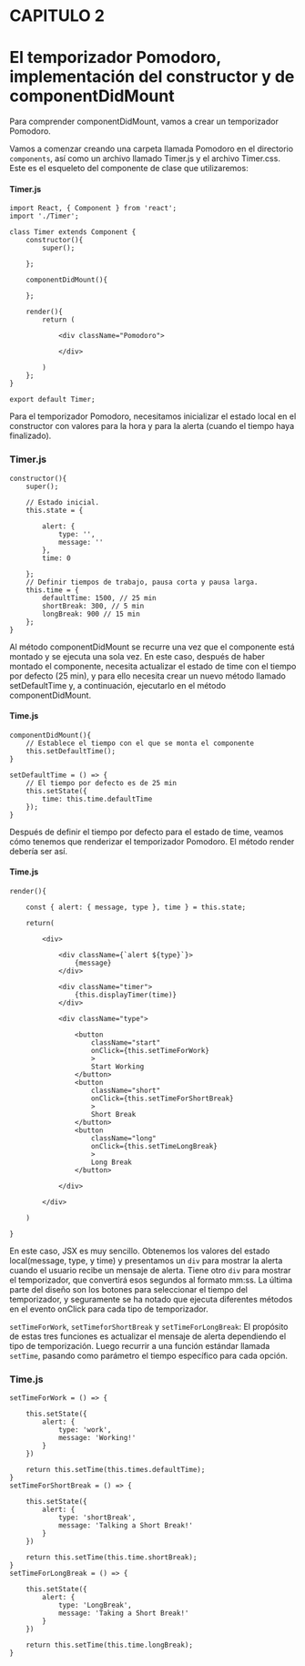 # CAPITULO 2

# El temporizador Pomodoro, implementación del constructor y de componentDidMount

Para comprender componentDidMount, vamos a crear un temporizador Pomodoro.

Vamos a comenzar creando una carpeta llamada Pomodoro en el directorio `components`, así como un archivo llamado Timer.js y el archivo Timer.css. Este es el esqueleto del componente de clase que utilizaremos:

#### Timer.js

```
import React, { Component } from 'react';
import './Timer';

class Timer extends Component {
    constructor(){
        super();

    };

    componentDidMount(){

    };

    render(){
        return (

            <div className="Pomodoro">
            
            </div>

        )
    };
}

export default Timer;

```

Para el temporizador Pomodoro, necesitamos inicializar el estado local en el constructor con valores para la hora y para la alerta (cuando el tiempo haya finalizado).

### Timer.js

```
constructor(){
    super();

    // Estado inicial.
    this.state = {

        alert: {
            type: '',
            message: ''
        },
        time: 0

    };
    // Definir tiempos de trabajo, pausa corta y pausa larga.
    this.time = {
        defaultTime: 1500, // 25 min
        shortBreak: 300, // 5 min
        longBreak: 900 // 15 min
    };
}

```
Al método componentDidMount se recurre una vez que el componente está montado y se ejecuta una sola vez. En este caso, después de haber montado el componente, necesita actualizar el estado de time con el tiempo por defecto (25 min), y para ello necesita crear un nuevo método llamado setDefaultTime y, a continuación, ejecutarlo en el método componentDidMount.

#### Time.js

```
componentDidMount(){
    // Establece el tiempo con el que se monta el componente
    this.setDefaultTime();
}

setDefaultTime = () => {
    // El tiempo por defecto es de 25 min
    this.setState({
        time: this.time.defaultTime
    });
}

```
Después de definir el tiempo por defecto para el estado de time, veamos cómo tenemos que renderizar el temporizador Pomodoro. El método render debería ser así.

#### Time.js

```
render(){

    const { alert: { message, type }, time } = this.state;

    return(

        <div>
        
            <div className={`alert ${type}`}>
                {message}
            </div>

            <div className="timer">
                {this.displayTimer(time)}
            </div>

            <div className="type">

                <button
                    className="start"
                    onClick={this.setTimeForWork}
                    >
                    Start Working
                </button>
                <button
                    className="short"
                    onClick={this.setTimeForShortBreak}
                    >
                    Short Break
                </button>
                <button
                    className="long"
                    onClick={this.setTimeLongBreak}
                    >
                    Long Break
                </button>

            </div>
            
        </div>

    )

}

```
En este caso, JSX es muy sencillo. Obtenemos los valores del estado local(message, type, y time) y presentamos un `div` para mostrar la alerta cuando el usuario recibe un mensaje de alerta. Tiene otro `div` para mostrar el temporizador, que convertirá esos segundos al formato mm:ss. La última parte del diseño son los botones para seleccionar el tiempo del temporizador, y seguramente se ha notado que ejecuta diferentes métodos en el evento onClick para cada tipo de temporizador.

`setTimeForWork`, `setTimeforShortBreak` y `setTimeForLongBreak`: El propósito de estas tres funciones es actualizar el mensaje de alerta dependiendo el tipo de temporización. Luego recurrir a una función estándar llamada `setTime`, pasando como parámetro el tiempo específico para cada opción.

### Time.js

```
setTimeForWork = () => {

    this.setState({
        alert: {
            type: 'work',
            message: 'Working!'
        }
    })

    return this.setTime(this.times.defaultTime);
}
setTimeForShortBreak = () => {

    this.setState({
        alert: {
            type: 'shortBreak',
            message: 'Talking a Short Break!'
        }
    })

    return this.setTime(this.time.shortBreak);
}
setTimeForLongBreak = () => {

    this.setState({
        alert: {
            type: 'LongBreak',
            message: 'Taking a Short Break!'
        }
    })

    return this.setTime(this.time.longBreak);
}

```